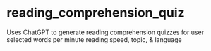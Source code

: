 # reading_comprehension_quiz
Uses ChatGPT to generate reading comprehension quizzes for user selected words per minute reading speed, topic, &amp; language
